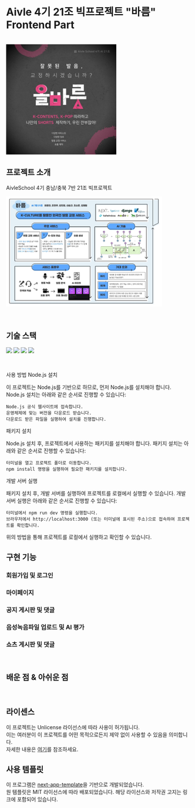 # Aivle 4기 21조 빅프로젝트 "바름" Frontend Part

<p>
  <br>
  <img src="./logo.jpg" height="300">
  <br>
</p>

## 프로젝트 소개

<p>
AivleSchool 4기 충남/충북 7반 21조 빅프로젝트
</p>

<p>
<img src="./intro.jpg" height="300">
</p>

<br>

## 기술 스택

<p>
<img src="https://img.shields.io/badge/next.js-000000?style=for-the-badge&logo=nextdotjs&logoColor=white">
<img src="https://img.shields.io/badge/nextui-000000?style=for-the-badge&logo=nextui&logoColor=white">
<img src="https://img.shields.io/badge/tailwindcss-06B6D4?style=for-the-badge&logo=tailwindcss&logoColor=white">
<img src="https://img.shields.io/badge/typescript-3178C6?style=for-the-badge&logo=typescript&logoColor=white">
</p>

<br>

사용 방법
Node.js 설치

이 프로젝트는 Node.js를 기반으로 하므로, 먼저 Node.js를 설치해야 합니다. Node.js 설치는 아래와 같은 순서로 진행할 수 있습니다:

    Node.js 공식 웹사이트에 접속합니다.
    운영체제에 맞는 버전을 다운로드 받습니다.
    다운로드 받은 파일을 실행하여 설치를 진행합니다.

패키지 설치

Node.js 설치 후, 프로젝트에서 사용하는 패키지를 설치해야 합니다. 패키지 설치는 아래와 같은 순서로 진행할 수 있습니다:

    터미널을 열고 프로젝트 폴더로 이동합니다.
    npm install 명령을 실행하여 필요한 패키지를 설치합니다.

개발 서버 실행

패키지 설치 후, 개발 서버를 실행하여 프로젝트를 로컬에서 실행할 수 있습니다. 개발 서버 실행은 아래와 같은 순서로 진행할 수 있습니다:

    터미널에서 npm run dev 명령을 실행합니다.
    브라우저에서 http://localhost:3000 (또는 터미널에 표시된 주소)으로 접속하여 프로젝트를 확인합니다.

위의 방법을 통해 프로젝트를 로컬에서 실행하고 확인할 수 있습니다.

## 구현 기능

### 회원가입 및 로그인

### 마이페이지

### 공지 게시판 및 댓글

### 음성녹음파일 업로드 및 AI 평가

### 쇼츠 게시판 및 댓글

<br>

## 배운 점 & 아쉬운 점

<p align="justify">

</p>

<br>

## 라이센스

이 프로젝트는 Unlicense 라이선스에 따라 사용이 허가됩니다.
<br>이는 여러분이 이 프로젝트를 어떤 목적으로든지 제약 없이 사용할 수 있음을 의미합니다.
<br>자세한 내용은 [여기](http://unlicense.org)를 참조하세요.

## 사용 템플릿

이 프로그램은 [next-app-template](https://github.com/nextui-org/next-app-template)을 기반으로 개발되었습니다.
<br>원 템플릿은 MIT 라이선스에 따라 배포되었습니다. 해당 라이선스와 저작권 고지는 링크에 포함되어 있습니다.
